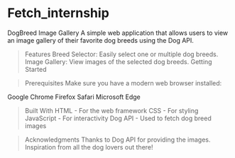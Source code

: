 # Fetch_internship
DogBreed Image Gallery
A simple web application that allows users to view an image gallery of their favorite dog breeds using the Dog API.

>Features
Breed Selector: Easily select one or multiple dog breeds.
Image Gallery: View images of the selected dog breeds.
Getting Started

>Prerequisites
Make sure you have a modern web browser installed:

Google Chrome
Firefox
Safari
Microsoft Edge

>Built With
HTML - For the web framework
CSS - For styling
JavaScript - For interactivity
Dog API - Used to fetch dog breed images

>Acknowledgments
Thanks to Dog API for providing the images.
Inspiration from all the dog lovers out there!
